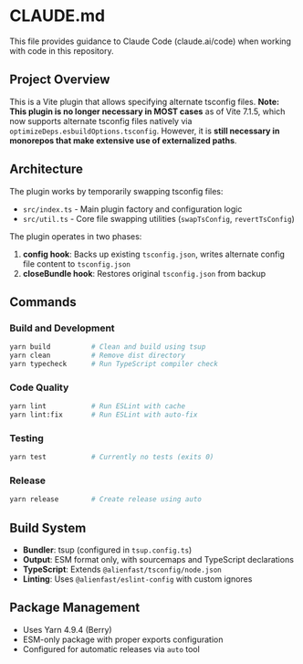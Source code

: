 # CLAUDE.md

This file provides guidance to Claude Code (claude.ai/code) when working with code in this repository.

## Project Overview

This is a Vite plugin that allows specifying alternate tsconfig files. **Note: This plugin is no longer necessary in MOST cases** as of Vite 7.1.5, which now supports alternate tsconfig files natively via `optimizeDeps.esbuildOptions.tsconfig`. However, it is **still necessary in monorepos that make extensive use of externalized paths**.

## Architecture

The plugin works by temporarily swapping tsconfig files:
- `src/index.ts` - Main plugin factory and configuration logic
- `src/util.ts` - Core file swapping utilities (`swapTsConfig`, `revertTsConfig`)

The plugin operates in two phases:
1. **config hook**: Backs up existing `tsconfig.json`, writes alternate config file content to `tsconfig.json`
2. **closeBundle hook**: Restores original `tsconfig.json` from backup

## Commands

### Build and Development
```bash
yarn build          # Clean and build using tsup
yarn clean          # Remove dist directory
yarn typecheck      # Run TypeScript compiler check
```

### Code Quality
```bash
yarn lint           # Run ESLint with cache
yarn lint:fix       # Run ESLint with auto-fix
```

### Testing
```bash
yarn test           # Currently no tests (exits 0)
```

### Release
```bash
yarn release        # Create release using auto
```

## Build System

- **Bundler**: tsup (configured in `tsup.config.ts`)
- **Output**: ESM format only, with sourcemaps and TypeScript declarations
- **TypeScript**: Extends `@alienfast/tsconfig/node.json`
- **Linting**: Uses `@alienfast/eslint-config` with custom ignores

## Package Management

- Uses Yarn 4.9.4 (Berry)
- ESM-only package with proper exports configuration
- Configured for automatic releases via `auto` tool